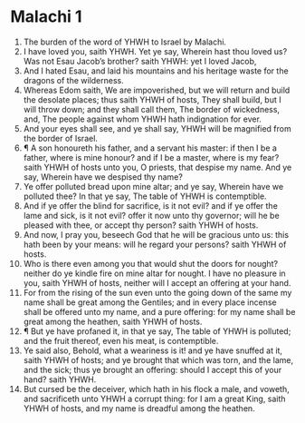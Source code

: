 ﻿# Malachi  1
1. The burden of the word of YHWH to Israel by Malachi. 
2. I have loved you, saith YHWH. Yet ye say, Wherein hast thou loved us? Was not Esau Jacob’s brother? saith YHWH: yet I loved Jacob, 
3. And I hated Esau, and laid his mountains and his heritage waste for the dragons of the wilderness. 
4. Whereas Edom saith, We are impoverished, but we will return and build the desolate places; thus saith YHWH of hosts, They shall build, but I will throw down; and they shall call them, The border of wickedness, and, The people against whom YHWH hath indignation for ever. 
5. And your eyes shall see, and ye shall say, YHWH will be magnified from the border of Israel. 
6. ¶ A son honoureth his father, and a servant his master: if then I be a father, where is mine honour? and if I be a master, where is my fear? saith YHWH of hosts unto you, O priests, that despise my name. And ye say, Wherein have we despised thy name? 
7. Ye offer polluted bread upon mine altar; and ye say, Wherein have we polluted thee? In that ye say, The table of YHWH is contemptible. 
8. And if ye offer the blind for sacrifice, is it not evil? and if ye offer the lame and sick, is it not evil? offer it now unto thy governor; will he be pleased with thee, or accept thy person? saith YHWH of hosts. 
9. And now, I pray you, beseech God that he will be gracious unto us: this hath been by your means: will he regard your persons? saith YHWH of hosts. 
10. Who is there even among you that would shut the doors for nought? neither do ye kindle fire on mine altar for nought. I have no pleasure in you, saith YHWH of hosts, neither will I accept an offering at your hand. 
11. For from the rising of the sun even unto the going down of the same my name shall be great among the Gentiles; and in every place incense shall be offered unto my name, and a pure offering: for my name shall be great among the heathen, saith YHWH of hosts. 
12. ¶ But ye have profaned it, in that ye say, The table of YHWH is polluted; and the fruit thereof, even his meat, is contemptible. 
13. Ye said also, Behold, what a weariness is it! and ye have snuffed at it, saith YHWH of hosts; and ye brought that which was torn, and the lame, and the sick; thus ye brought an offering: should I accept this of your hand? saith YHWH. 
14. But cursed be the deceiver, which hath in his flock a male, and voweth, and sacrificeth unto YHWH a corrupt thing: for I am a great King, saith YHWH of hosts, and my name is dreadful among the heathen. 
